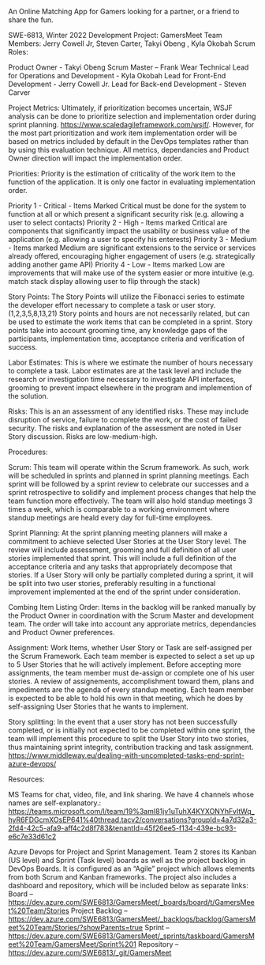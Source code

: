 An Online Matching App for Gamers looking for a partner, or a friend to share the fun.

SWE-6813, Winter 2022 Development Project: GamersMeet Team Members: Jerry Cowell Jr, Steven Carter, Takyi Obeng , Kyla Okobah
Scrum Roles:

Product Owner - Takyi Obeng
Scrum Master – Frank Wear
Technical Lead for Operations and Development - Kyla Okobah
Lead for Front-End Development - Jerry Cowell Jr.
Lead for Back-end Development - Steven Carver


Project Metrics:
Ultimately, if prioritization becomes uncertain, WSJF analysis can be done to prioritize selection and implementation order during sprint planning.
https://www.scaledagileframework.com/wsjf/.  However, for the most part prioritization and work item implementation order will be based on metrics included
by default in the DevOps templates rather than by using this evaluation technique.  All metrics, dependancies and Product Owner direction will impact the implementation order.

Priorities:
Priority is the estimation of criticality of the work item to the function of the application.  It is only one factor in evaluating implementation order.

Priority 1 - Critical - Items Marked Critical must be done for the system to function at all or which present a significant security risk (e.g. allowing a user to select contacts)
Priority 2 - High - Items marked Critical are components that significantly impact the usability or business value of the application (e.g. allowing a user to specify his enterests)
Priority 3 - Medium - Items marked Medium are significant extensions to the service or services already offered, encouraging higher engagement of users (e.g. strategically adding
  another game API)
Priority 4 - Low - Items marked Low are improvements that will make use of the system easier or more intuitive (e.g. match stack display allowing user to flip through the stack)

Story Points:
The Story Points will utilize the Fibonacci series to estimate the developer effort necessary to complete a task or user story. (1,2,3,5,8,13,21) Story points and hours are not
necessarily related, but can be used to estimate the work items that can be completed in a sprint.  Story points take into account grooming time, any knowledge gaps of the participants,
implementation time, acceptance criteria and verification of success.

Labor Estimates:
This is where we estimate the number of hours necessary to complete a task.  Labor estimates are at the task level and include the research or investigation time necessary to 
investigate API interfaces, grooming to prevent impact elsewhere in the program and implemention of the solution.

Risks:
This is an an assessment of any identified risks.  These may include disruption of service, failure to complete the work, or the cost of failed security.  The risks and explanation
of the assessment are noted in User Story discussion.  Risks are low-medium-high.


Procedures:

Scrum:
This team will operate within the Scrum framework.  As such, work will be scheduled in sprints and planned in sprint planning meetings.  Each sprint will be followed by a sprint review
to celebrate our successes and a sprint retrospective to solidify and implement process changes that help the team function more effectively.  The team will also hold standup
meetings 3 times a week, which is comparable to a working environment where standup meetings are heald every day for full-time employees.

Sprint Planning:
At the sprint planning meeting planners will make a commitment to achieve selected User Stories at the User Story level.  The review will include assessment, grooming and full
definition of all user stories implemented that sprint.  This will include a full definition of the acceptance criteria and any tasks that appropriately decompose that stories.  If
a User Story will only be partially completed during a sprint, it will be split into two user stories, preferably resulting in a functional improvement implemented at the end of the
sprint under consideration.

Combing Item Listing Order:
Items in the backlog will be ranked manually by the Product Owner in coordination with the Scrum Master and development team.  The order will take into account any approriate metrics, 
dependancies and Product Owner preferences.

Assignment:
Work Items, whether User Story or Task are self-assigned per the Scrum Framework.  Each team member is expected to select a set up up to 5 User Stories that he will actively implement.
Before accepting more assignments, the team member must de-assign or complete one of his user stories.  A review of assignements, accomplishment toward them, plans and impediments
are the agenda of every standup meeting.  Each team member is expected to be able to hold his own in that meeting, which he does by self-assigning User Stories that he wants to
implement.

Story splitting:
In the event that a user story has not been successfully completed, or is initially not expected to be completed within one sprint, the team will implement this procedure to split
the User Story into two stories, thus maintaining sprint integrity, contribution tracking and task assignment.
https://www.middleway.eu/dealing-with-uncompleted-tasks-end-sprint-azure-devops/ 


Resources:

MS Teams for chat, video, file, and link sharing.  We have 4 channels whose names are self-explanatory.:
https://teams.microsoft.com/l/team/19%3amI81jv1uTuhX4KYXONYhFvItWq_hyR6FDGcmXOsEP641%40thread.tacv2/conversations?groupId=4a7d32a3-2fd4-42c5-afa9-aff4c2d8f783&tenantId=45f26ee5-f134-439e-bc93-e6c7e33d61c2


Azure Devops for Project and Sprint Management.  Team 2 stores its Kanban (US level) and Sprint (Task level) boards as well as the project backlog in DevOps Boards.  It is configured
as an “Agile” project which allows elements from both Scrum and Kanban frameworks.  The project also includes a dashboard and repository, which will be included below as separate
links:
Board – https://dev.azure.com/SWE6813/GamersMeet/_boards/board/t/GamersMeet%20Team/Stories
Project Backlog – https://dev.azure.com/SWE6813/GamersMeet/_backlogs/backlog/GamersMeet%20Team/Stories/?showParents=true
Sprint – https://dev.azure.com/SWE6813/GamersMeet/_sprints/taskboard/GamersMeet%20Team/GamersMeet/Sprint%201
Repository – https://dev.azure.com/SWE6813/_git/GamersMeet




